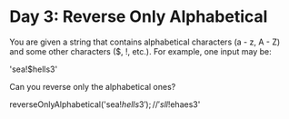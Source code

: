 # Day 3: Reverse Only Alphabetical

You are given a string that contains alphabetical characters (a - z, A - Z) and some other characters ($, !, etc.). For example, one input may be:

'sea!$hells3'

Can you reverse only the alphabetical ones?

reverseOnlyAlphabetical('sea!$hells3');
// 'sll!$ehaes3'


